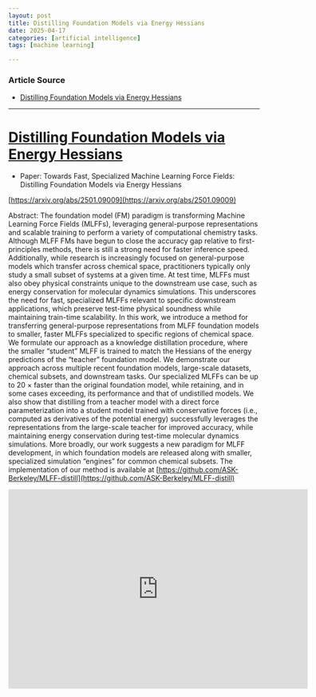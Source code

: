 ```yaml
---
layout: post
title: Distilling Foundation Models via Energy Hessians 
date: 2025-04-17
categories: [artificial intelligence]
tags: [machine learning]

---
```


### Article Source


* [Distilling Foundation Models via Energy Hessians](https://www.youtube.com/watch?v=TZbpxlLWO_Q)

---


# [Distilling Foundation Models via Energy Hessians](https://www.youtube.com/watch?v=TZbpxlLWO_Q)

* Paper: Towards Fast, Specialized Machine Learning Force Fields: Distilling Foundation Models via Energy Hessians

[https://arxiv.org/abs/2501.09009](https://arxiv.org/abs/2501.09009)

Abstract: The foundation model (FM) paradigm is transforming Machine Learning Force Fields (MLFFs), leveraging general-purpose representations and scalable training to perform a variety of computational chemistry tasks. Although MLFF FMs have begun to close the accuracy gap relative to first-principles methods, there is still a strong need for faster inference speed. Additionally, while research is increasingly focused on general-purpose models which transfer across chemical space, practitioners typically only study a small subset of systems at a given time. At test time, MLFFs must also obey physical constraints unique to the downstream use case, such as energy conservation for molecular dynamics simulations. This underscores the need for fast, specialized MLFFs relevant to specific downstream applications, which preserve test-time physical soundness while maintaining train-time scalability. In this work, we introduce a method for transferring general-purpose representations from MLFF foundation models to smaller, faster MLFFs specialized to specific regions of chemical space. We formulate our approach as a knowledge distillation procedure, where the smaller “student” MLFF is trained to match the Hessians of the energy predictions of the “teacher” foundation model. We demonstrate our approach across multiple recent foundation models, large-scale datasets, chemical subsets, and downstream tasks. Our specialized MLFFs can be up to 20 × faster than the original foundation model, while retaining, and in some cases exceeding, its performance and that of undistilled models. We also show that distilling from a teacher model with a direct force parameterization into a student model trained with conservative forces (i.e., computed as derivatives of the potential energy) successfully leverages the representations from the large-scale teacher for improved accuracy, while maintaining energy conservation during test-time molecular dynamics simulations. More broadly, our work suggests a new paradigm for MLFF development, in which foundation models are released along with smaller, specialized simulation “engines” for common chemical subsets. The implementation of our method is available at [https://github.com/ASK-Berkeley/MLFF-distill](https://github.com/ASK-Berkeley/MLFF-distill)

<iframe width="600" height="400" src="https://www.youtube.com/embed/TZbpxlLWO_Q?si=scNBZUNnJmKTBv6x" title="YouTube video player" frameborder="0" allow="accelerometer; autoplay; clipboard-write; encrypted-media; gyroscope; picture-in-picture; web-share" referrerpolicy="strict-origin-when-cross-origin" allowfullscreen></iframe>
